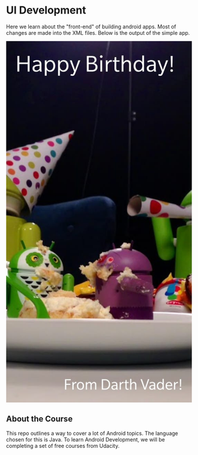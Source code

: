 # UI Development

Here we learn about the "front-end" of building android apps. Most of changes are made into the XML files. Below is the output of the simple app.

<div align=”center”>
  
![BirthDay App](https://github.com/kartikdutt18/Android-Development-Udacity/blob/master/UI/images/birthdayApp.jpeg)
</div>

## About the Course

This repo outlines a way to cover a lot of Android topics. The language chosen for this is Java. To learn Android Development, we will be completing a set of free courses from Udacity.
